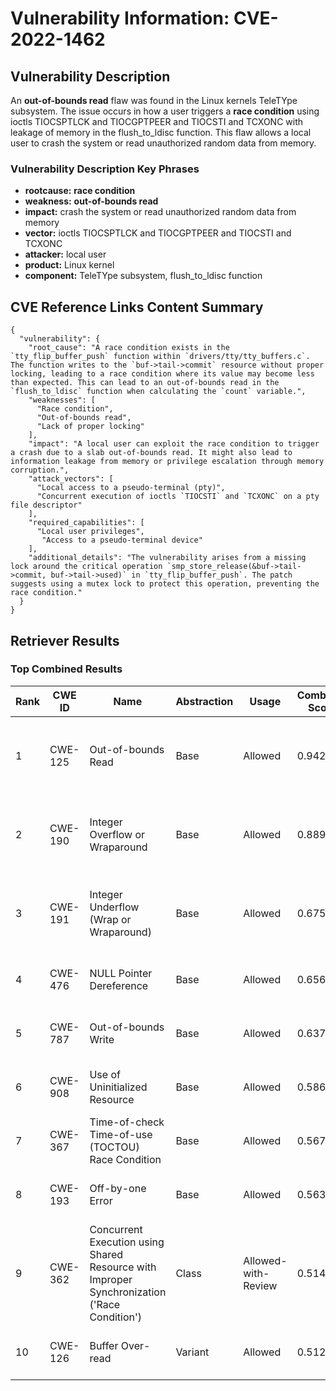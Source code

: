 # Vulnerability Information: CVE-2022-1462

## Vulnerability Description
An **out-of-bounds read** flaw was found in the Linux kernels TeleTYpe subsystem. The issue occurs in how a user triggers a **race condition** using ioctls TIOCSPTLCK and TIOCGPTPEER and TIOCSTI and TCXONC with leakage of memory in the flush_to_ldisc function. This flaw allows a local user to crash the system or read unauthorized random data from memory.

### Vulnerability Description Key Phrases
- **rootcause:** **race condition**
- **weakness:** **out-of-bounds read**
- **impact:** crash the system or read unauthorized random data from memory
- **vector:** ioctls TIOCSPTLCK and TIOCGPTPEER and TIOCSTI and TCXONC
- **attacker:** local user
- **product:** Linux kernel
- **component:** TeleTYpe subsystem, flush_to_ldisc function

## CVE Reference Links Content Summary
```
{
  "vulnerability": {
    "root_cause": "A race condition exists in the `tty_flip_buffer_push` function within `drivers/tty/tty_buffers.c`. The function writes to the `buf->tail->commit` resource without proper locking, leading to a race condition where its value may become less than expected. This can lead to an out-of-bounds read in the `flush_to_ldisc` function when calculating the `count` variable.",
    "weaknesses": [
      "Race condition",
      "Out-of-bounds read",
      "Lack of proper locking"
    ],
    "impact": "A local user can exploit the race condition to trigger a crash due to a slab out-of-bounds read. It might also lead to information leakage from memory or privilege escalation through memory corruption.",
    "attack_vectors": [
      "Local access to a pseudo-terminal (pty)",
      "Concurrent execution of ioctls `TIOCSTI` and `TCXONC` on a pty file descriptor"
    ],
    "required_capabilities": [
      "Local user privileges",
       "Access to a pseudo-terminal device"
    ],
    "additional_details": "The vulnerability arises from a missing lock around the critical operation `smp_store_release(&buf->tail->commit, buf->tail->used)` in `tty_flip_buffer_push`. The patch suggests using a mutex lock to protect this operation, preventing the race condition."
  }
}
```

## Retriever Results

### Top Combined Results

| Rank | CWE ID | Name | Abstraction | Usage | Combined Score | Retrievers | Individual Scores |
|------|--------|------|-------------|-------|---------------|------------|-------------------|
| 1 | CWE-125 | Out-of-bounds Read | Base | Allowed | 0.9420 | dense, sparse, graph | dense: 0.590, sparse: 0.506, graph: 1.000 |
| 2 | CWE-190 | Integer Overflow or Wraparound | Base | Allowed | 0.8897 | dense, sparse, graph | dense: 0.612, sparse: 0.472, graph: 0.877 |
| 3 | CWE-191 | Integer Underflow (Wrap or Wraparound) | Base | Allowed | 0.6757 | dense, sparse, graph | dense: 0.618, sparse: 0.259, graph: 0.610 |
| 4 | CWE-476 | NULL Pointer Dereference | Base | Allowed | 0.6567 | sparse, graph | sparse: 0.523, graph: 1.000 |
| 5 | CWE-787 | Out-of-bounds Write | Base | Allowed | 0.6376 | sparse, graph | sparse: 0.490, graph: 1.000 |
| 6 | CWE-908 | Use of Uninitialized Resource | Base | Allowed | 0.5865 | dense, sparse | dense: 0.607, sparse: 0.495 |
| 7 | CWE-367 | Time-of-check Time-of-use (TOCTOU) Race Condition | Base | Allowed | 0.5675 | dense, sparse | dense: 0.609, sparse: 0.459 |
| 8 | CWE-193 | Off-by-one Error | Base | Allowed | 0.5634 | dense, sparse | dense: 0.589, sparse: 0.469 |
| 9 | CWE-362 | Concurrent Execution using Shared Resource with Improper Synchronization ('Race Condition') | Class | Allowed-with-Review | 0.5146 | dense, sparse, graph | dense: 0.655, sparse: 0.555, graph: 0.645 |
| 10 | CWE-126 | Buffer Over-read | Variant | Allowed | 0.5121 | dense, sparse | dense: 0.602, sparse: 0.443 |

